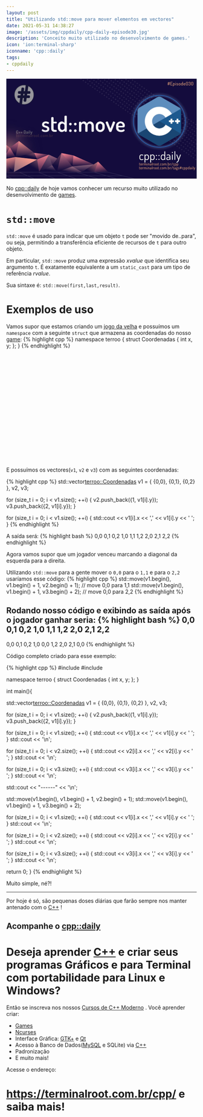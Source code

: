 ```yaml
---
layout: post
title: "Utilizando std::move para mover elementos em vectores"
date: 2021-05-31 14:38:27
image: '/assets/img/cppdaily/cpp-daily-episode30.jpg'
description: 'Conceito muito utilizado no desenvolvimento de games.'
icon: 'ion:terminal-sharp'
iconname: 'cpp::daily'
tags:
- cppdaily
---
```


![Utilizando std::move para mover elementos em vectores](/assets/img/cppdaily/cpp-daily-episode30.jpg)

No [cpp::daily](https://terminalroot.com.br/tags#cppdaily) de hoje vamos conhecer um recurso muito utilizado no desenvolvimento de [games](https://terminalroot.com.br/tags#games).

# `std::move`
`std::move` é usado para indicar que um objeto `t` pode ser "movido de..para", ou seja, permitindo a transferência eficiente de recursos de `t` para outro objeto.

Em particular, `std::move` produz uma expressão *xvalue* que identifica seu argumento `t`. É exatamente equivalente a um `static_cast` para um tipo de referência *rvalue*.

Sua sintaxe é: `std::move(first,last,result)`.

# Exemplos de uso
Vamos supor que estamos criando um [jogo da velha](https://pt.wikipedia.org/wiki/Jogo_da_velha) e possuímos um `namespace` com a seguinte `struct` que armazena as coordenadas do nosso [game](https://terminalroot.com.br/tags#games):
{% highlight cpp %}
namespace terroo {
  struct Coordenadas {
    int x, y;
  };
}
{% endhighlight %}

<!-- QUADRADO -->
<script async src="//pagead2.googlesyndication.com/pagead/js/adsbygoogle.js"></script>
<ins class="adsbygoogle"
style="display:inline-block;width:336px;height:280px"
data-ad-client="ca-pub-2838251107855362"
data-ad-slot="5351066970"></ins>
<script>
(adsbygoogle = window.adsbygoogle || []).push({});
</script>


E possuímos os vectores(`v1`, `v2` e `v3`) com as seguintes coordenadas:

{% highlight cpp %}
std::vector<terroo::Coordenadas> v1 = { {0,0}, {0,1}, {0,2} }, v2, v3;

for (size_t i = 0; i < v1.size(); ++i) {
  v2.push_back({1, v1[i].y}); 
  v3.push_back({2, v1[i].y}); 
}

for (size_t i = 0; i < v1.size(); ++i) {
  std::cout << v1[i].x << ',' << v1[i].y << ' '; 
}
{% endhighlight %}

A saída será:
{% highlight bash %}
0,0 0,1 0,2 
1,0 1,1 1,2 
2,0 2,1 2,2
{% endhighlight %}

Agora vamos supor que um jogador venceu marcando a diagonal da esquerda para a direita.

Utilizando `std::move` para a gente mover o `0,0` para o `1,1` e para o `2,2` usaríamos esse código:
{% highlight cpp %}
std::move(v1.begin(), v1.begin() + 1, v2.begin() + 1); // move 0,0 para 1,1
std::move(v1.begin(), v1.begin() + 1, v3.begin() + 2); // move 0,0 para 2,2
{% endhighlight %}

Rodando nosso código e exibindo as saída após o jogador ganhar seria:
{% highlight bash %}
0,0 0,1 0,2 
1,0 1,1 1,2 
2,0 2,1 2,2 
-----------
0,0 0,1 0,2 
1,0 0,0 1,2 
2,0 2,1 0,0 
{% endhighlight %}

Código completo criado para esse exemplo:

<!-- RETANGULO LARGO 2 -->
<script async src="//pagead2.googlesyndication.com/pagead/js/adsbygoogle.js"></script>
<ins class="adsbygoogle"
style="display:block; text-align:center;"
data-ad-layout="in-article"
data-ad-format="fluid"
data-ad-client="ca-pub-2838251107855362"
data-ad-slot="8549252987"></ins>
<script>
(adsbygoogle = window.adsbygoogle || []).push({});
</script>


{% highlight cpp %}
#include <iostream>
#include <vector>

namespace terroo {
  struct Coordenadas {
    int x, y;
  };
}

int main(){
  
  std::vector<terroo::Coordenadas> v1 = { {0,0}, {0,1}, {0,2} }, v2, v3;

  for (size_t i = 0; i < v1.size(); ++i) {
   v2.push_back({1, v1[i].y}); 
   v3.push_back({2, v1[i].y}); 
  }

  for (size_t i = 0; i < v1.size(); ++i) {
   std::cout << v1[i].x << ',' << v1[i].y << ' '; 
  }
  std::cout << '\n';

  for (size_t i = 0; i < v2.size(); ++i) {
   std::cout << v2[i].x << ',' << v2[i].y << ' '; 
  }
  std::cout << '\n';

  for (size_t i = 0; i < v3.size(); ++i) {
   std::cout << v3[i].x << ',' << v3[i].y << ' '; 
  }
  std::cout << '\n';

  std::cout << "------" << '\n';

  std::move(v1.begin(), v1.begin() + 1, v2.begin() + 1);
  std::move(v1.begin(), v1.begin() + 1, v3.begin() + 2);

  for (size_t i = 0; i < v1.size(); ++i) {
   std::cout << v1[i].x << ',' << v1[i].y << ' '; 
  }
  std::cout << '\n';

  for (size_t i = 0; i < v2.size(); ++i) {
   std::cout << v2[i].x << ',' << v2[i].y << ' '; 
  }
  std::cout << '\n';

  for (size_t i = 0; i < v3.size(); ++i) {
   std::cout << v3[i].x << ',' << v3[i].y << ' '; 
  }
  std::cout << '\n';

  return 0;
}
{% endhighlight %}

Muito simple, né?!

---

Por hoje é só, são pequenas doses diárias que farão sempre nos manter antenado com o [C++](https://terminalroot.com.br/cpp/) !

## Acompanhe o [cpp::daily](https://terminalroot.com.br/tags#cppdaily)

# Deseja aprender [C++](https://terminalroot.com.br/cpp/) e criar seus programas Gráficos e para Terminal com portabilidade para Linux e Windows?
Então se inscreva nos nossos [Cursos de C++ Moderno](https://terminalroot.com.br/cpp/) . Você aprender criar:
- [Games](https://terminalroot.com.br/tags#games)
- [Ncurses](https://terminalroot.com.br/2021/02/crie-programas-graficos-no-terminal-com-cpp-e-ncurses.html)
- Interface Gráfica: [GTK+](https://terminalroot.com.br/2020/08/anjuta-o-melhor-ide-para-c-com-gtkmm.html) e [Qt](https://terminalroot.com.br/2021/02/gerencie-suas-contas-financeiras-pessoais-com-terminal-finances.html)
- Acesso à Banco de Dados([MySQL](https://terminalroot.com.br/mysql/) e SQLite) via [C++](https://terminalroot.com.br/cpp/)
- Padronização
- E muito mais!

Acesse o endereço:
# <https://terminalroot.com.br/cpp/> e saiba mais!








